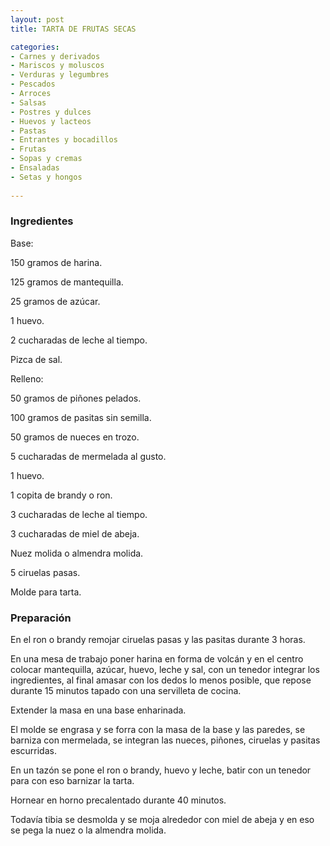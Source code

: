 ```yaml
---
layout: post
title: TARTA DE FRUTAS SECAS

categories:
- Carnes y derivados
- Mariscos y moluscos
- Verduras y legumbres
- Pescados
- Arroces
- Salsas
- Postres y dulces
- Huevos y lacteos
- Pastas
- Entrantes y bocadillos
- Frutas
- Sopas y cremas
- Ensaladas
- Setas y hongos
 
---
```

<h3>Ingredientes</h3>
Base:

150 gramos de harina.

125 gramos de mantequilla.

25 gramos de azúcar.

1 huevo.

2 cucharadas de leche al tiempo.

Pizca de sal.

Relleno:

50 gramos de piñones pelados.

100 gramos de pasitas sin semilla.

50 gramos de nueces en trozo.

5 cucharadas de mermelada al gusto.

1 huevo.

1 copita de brandy o ron.

3 cucharadas de leche al tiempo.

3 cucharadas de miel de abeja.

Nuez molida o almendra molida.

5 ciruelas pasas.

Molde para tarta.

<h3>Preparación</h3>
En el ron o brandy remojar ciruelas pasas y las pasitas durante 3 horas.

En una mesa de trabajo poner harina en forma de volcán y en el centro colocar mantequilla, azúcar, huevo, leche y sal, con un tenedor integrar los ingredientes, al final amasar con los dedos lo menos posible, que repose durante 15 minutos tapado con una servilleta de cocina.

Extender la masa en una base enharinada.

El molde se engrasa y se forra con la masa de la base y las paredes, se barniza con mermelada, se integran las nueces, piñones, ciruelas y pasitas escurridas.

En un tazón se pone el ron o brandy, huevo y leche, batir con un tenedor para con eso barnizar la tarta.

Hornear en horno precalentado durante 40 minutos.

Todavía tibia se desmolda y se moja alrededor con miel de abeja y en eso se pega la nuez o la almendra molida.

